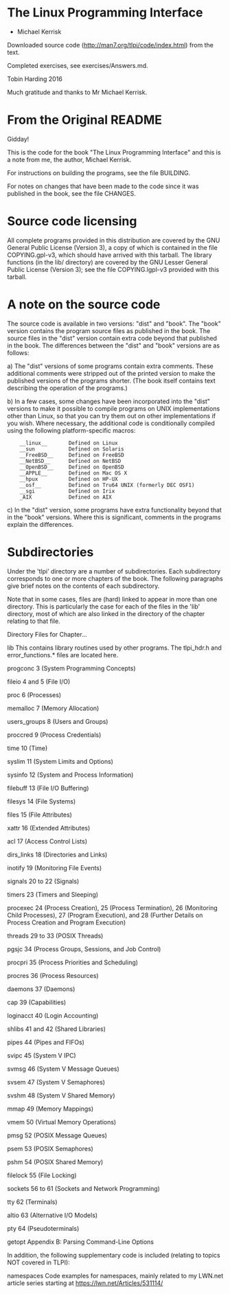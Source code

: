 The Linux Programming Interface
===============================
- Michael Kerrisk

Downloaded source code (http://man7.org/tlpi/code/index.html) from the text.

Completed exercises, see exercises/Answers.md.

Tobin Harding 2016

Much gratitude and thanks to Mr Michael Kerrisk.

From the Original README
========================

Gidday!

This is the code for the book "The Linux Programming Interface"
and this is a note from me, the author, Michael Kerrisk.

For instructions on building the programs, see the file BUILDING.

For notes on changes that have been made to the code since it was
published in the book, see the file CHANGES.


Source code licensing
=====================

All complete programs provided in this distribution are covered by
the GNU General Public License (Version 3), a copy of which is
contained in the file COPYING.gpl-v3, which should have arrived with
this tarball.  The library functions (in the lib/ directory) are
covered by the GNU Lesser General Public License (Version 3); see the
file COPYING.lgpl-v3 provided with this tarball.


A note on the source code
=========================

The source code is available in two versions: "dist" and "book".
The "book" version contains the program source files as published in
the book. The source files in the "dist" version contain extra code
beyond that published in the book. The differences between the "dist"
and "book" versions are as follows:

a) The "dist" versions of some programs contain extra comments.
   These additional comments were stripped out of the printed version
   to make the published versions of the programs shorter. (The book
   itself contains text describing the operation of the programs.)

b) In a few cases, some changes have been incorporated into the
   "dist" versions to make it possible to compile programs on UNIX
   implementations other than Linux, so that you can try them out
   on other implementations if you wish.  Where necessary, the
   additional code is conditionally compiled using the following
   platform-specific macros:

        __linux__       Defined on Linux
        __sun           Defined on Solaris
        __FreeBSD__     Defined on FreeBSD
        __NetBSD__      Defined on NetBSD
        __OpenBSD__     Defined on OpenBSD
        __APPLE__       Defined on Mac OS X
        __hpux          Defined on HP-UX
        __osf__         Defined on Tru64 UNIX (formerly DEC OSF1)
        __sgi           Defined on Irix
        _AIX            Defined on AIX

c) In the "dist" version, some programs have extra functionality beyond
   that in the "book" versions. Where this is significant, comments in
   the programs explain the differences.


Subdirectories
==============

Under the 'tlpi' directory are a number of subdirectories. Each
subdirectory corresponds to one or more chapters of the book.
The following paragraphs give brief notes on the contents of
each subdirectory.

Note that in some cases, files are (hard) linked to appear in more than
one directory. This is particularly the case for each of the files in
the 'lib' directory, most of which are also linked in the directory
of the chapter relating to that file.

Directory       Files for Chapter...

lib             This contains library routines used by other 
                programs. The tlpi_hdr.h and error_functions.* 
                files are located here.
                
progconc        3 (System Programming Concepts)

fileio          4 and 5 (File I/O)

proc            6 (Processes)

memalloc        7 (Memory Allocation)

users_groups    8 (Users and Groups)

proccred        9 (Process Credentials)

time            10 (Time)

syslim          11 (System Limits and Options)

sysinfo         12 (System and Process Information)

filebuff        13 (File I/O Buffering)

filesys         14 (File Systems)

files           15 (File Attributes)

xattr           16 (Extended Attributes)

acl             17 (Access Control Lists)

dirs_links      18 (Directories and Links)

inotify         19 (Monitoring File Events)

signals         20 to 22 (Signals)

timers          23 (Timers and Sleeping)

procexec        24 (Process Creation), 25 (Process Termination),
                26 (Monitoring Child Processes), 27 (Program Execution),
                and 28 (Further Details on Process Creation and Program
                Execution)

threads         29 to 33 (POSIX Threads)

pgsjc           34 (Process Groups, Sessions, and Job Control)

procpri         35 (Process Priorities and Scheduling)

procres         36 (Process Resources)

daemons         37 (Daemons)

cap             39 (Capabilities)

loginacct       40 (Login Accounting)

shlibs          41 and 42 (Shared Libraries)
    
pipes           44 (Pipes and FIFOs)

svipc           45 (System V IPC)
    
svmsg           46 (System V Message Queues)

svsem           47 (System V Semaphores)

svshm           48 (System V Shared Memory)

mmap            49 (Memory Mappings)

vmem            50 (Virtual Memory Operations)

pmsg            52 (POSIX Message Queues)

psem            53 (POSIX Semaphores)

pshm            54 (POSIX Shared Memory)

filelock        55 (File Locking)

sockets         56 to 61 (Sockets and Network Programming)

tty             62 (Terminals)

altio           63 (Alternative I/O Models)

pty             64 (Pseudoterminals)

getopt          Appendix B: Parsing Command-Line Options

In addition, the following supplementary code is included (relating
to topics NOT covered in TLPI):

namespaces      Code examples for namespaces, mainly related to my LWN.net
                article series starting at https://lwn.net/Articles/531114/
